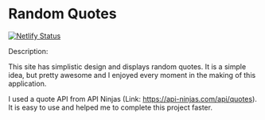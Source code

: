 # Random Quotes

[![Netlify Status](https://api.netlify.com/api/v1/badges/ae924c89-6f08-4c03-972c-4eea7754bb29/deploy-status)](https://app.netlify.com/sites/randomquotesbysopumatei/deploys)

Description: 

This site has simplistic design and displays random quotes. It is a simple idea, but pretty awesome and I enjoyed every moment in the making of this application.

I used a quote API from API Ninjas (Link: https://api-ninjas.com/api/quotes). It is easy to use and helped me to complete this project faster.

